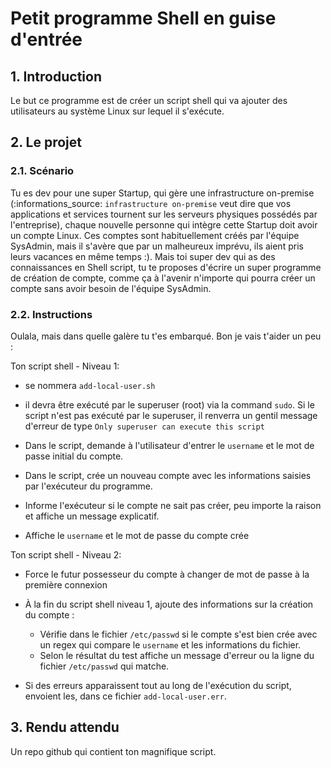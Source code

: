 # Petit programme Shell en guise d'entrée
## 1. Introduction
Le but ce programme est de créer un script shell qui va ajouter des utilisateurs au système Linux sur lequel il s'exécute.

## 2. Le projet
### 2.1. Scénario
Tu es dev pour une super Startup, qui gère une infrastructure on-premise 
(:informations_source: `infrastructure on-premise` veut dire que vos applications et services tournent sur les serveurs physiques possédés par l'entreprise), 
chaque nouvelle personne qui intègre cette Startup doit avoir un compte Linux. 
Ces comptes sont habituellement créés par l'équipe SysAdmin, mais il s'avère que par un malheureux imprévu, ils aient pris leurs vacances en même temps :). 
Mais toi super dev qui as des connaissances en Shell script, tu te proposes d'écrire un super programme de création de compte, comme ça à l'avenir n'importe qui pourra créer un compte sans avoir besoin de l'équipe SysAdmin.


### 2.2. Instructions
Oulala, mais dans quelle galère tu t'es embarqué. Bon je vais t'aider un peu :

Ton script shell - Niveau 1:
- se nommera `add-local-user.sh`

- il devra être exécuté par le superuser (root) via la command `sudo`. 
  Si le script n'est pas exécuté par le superuser, il renverra un gentil message d'erreur de type `Only superuser can execute this script`

- Dans le script, demande à l'utilisateur d'entrer le `username` et le mot de passe initial du compte.

- Dans le script, crée un nouveau compte avec les informations saisies par l'exécuteur du programme.

- Informe l'exécuteur si le compte ne sait pas créer, peu importe la raison et affiche un message explicatif.

- Affiche le `username` et le mot de passe du compte crée


Ton script shell - Niveau 2:
- Force le futur possesseur du compte à changer de mot de passe à la première connexion


- À la fin du script shell niveau 1, ajoute des informations sur la création du compte :
  - Vérifie dans le fichier `/etc/passwd` si le compte s'est bien crée avec un regex qui compare le `username` et les informations du fichier.
  - Selon le résultat du test affiche un message d'erreur ou la ligne du fichier `/etc/passwd` qui matche.


- Si des erreurs apparaissent tout au long de l'exécution du script, envoient les, dans ce fichier `add-local-user.err`.

## 3. Rendu attendu
Un repo github qui contient ton magnifique script.
